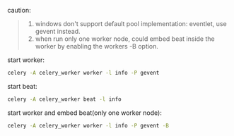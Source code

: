 caution:
>
>  1. windows don't support default pool implementation: eventlet, use gevent instead.
>  2. when run only one worker node, could embed beat inside the worker by enabling the workers -B option.

start worker:

```bash
celery -A celery_worker worker -l info -P gevent
```

start beat:

```bash
celery -A celery_worker beat -l info
```

start worker and embed beat(only one worker node):

```bash
celery -A celery_worker worker -l info -P gevent -B
```
